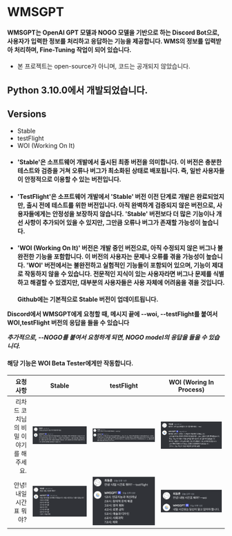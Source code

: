 # WMSGPT

#### WMSGPT는 OpenAI GPT 모델과 NOGO 모델을 기반으로 하는 Discord Bot으로, 사용자가 입력한 정보를 처리하고 응답하는 기능을 제공합니다. WMS의 정보를 입력받아 처리하며, Fine-Tuning 작업이 되어 있습니다.

- 본 프로젝트는 open-source가 아니며, 코드는 공개되지 않았습니다.

## Python 3.10.0에서 개발되었습니다.

## Versions

- Stable
- testFlight
- WOI (Working On It)

* #### 'Stable'은 소프트웨어 개발에서 출시된 최종 버전을 의미합니다. 이 버전은 충분한 테스트와 검증을 거쳐 오류나 버그가 최소화된 상태로 배포됩니다. 즉, 일반 사용자들이 안정적으로 이용할 수 있는 버전입니다.

* #### 'TestFlight'은 소프트웨어 개발에서 'Stable' 버전 이전 단계로 개발은 완료되었지만, 출시 전에 테스트를 위한 버전입니다. 아직 완벽하게 검증되지 않은 버전으로, 사용자들에게는 안정성을 보장하지 않습니다. 'Stable' 버전보다 더 많은 기능이나 개선 사항이 추가되어 있을 수 있지만, 그만큼 오류나 버그가 존재할 가능성이 높습니다.

* #### 'WOI (Working On It)' 버전은 개발 중인 버전으로, 아직 수정되지 않은 버그나 불완전한 기능을 포함합니다. 이 버전의 사용자는 문제나 오류를 겪을 가능성이 높습니다. 'WOI' 버전에서는 불완전하고 실험적인 기능들이 포함되어 있으며, 기능이 제대로 작동하지 않을 수 있습니다. 전문적인 지식이 있는 사용자라면 버그나 문제를 식별하고 해결할 수 있겠지만, 대부분의 사용자들은 사용 자체에 어려움을 겪을 것입니다.

  **Github에는 기본적으로 Stable 버전이 업데이트됩니다.**

**Discord에서 WMSGPT에게 요청할 때, 메시지 끝에 --woi, --testFlight를 붙여서 WOI,testFlight 버전의 응답을 들을 수 있습니다**

**_추가적으로, --NOGO를 붙여서 요청하게 되면, NOGO model의 응답을 들을 수 있습니다._**

#### 해당 기능은 WOI Beta Tester에게만 작동합니다.

|                               요청 사항 |                Stable                 |                testFlight                 |      WOI (Woring In Process)      |
| --------------------------------------: | :-----------------------------------: | :---------------------------------------: | :-------------------------------: |
| 리차드 코치님의 비밀 이야기를 해주세요. | ![](./ghio-static/images/stable0.png) | ![](./ghio-static/images/testFlight0.png) | ![](/ghio-static/images/woi0.png) |
|                 안녕! 내일 시간표 뭐야? | ![](./ghio-static/images/stable1.png) | ![](./ghio-static/images/testFlight1.png) | ![](/ghio-static/images/woi1.png) |
